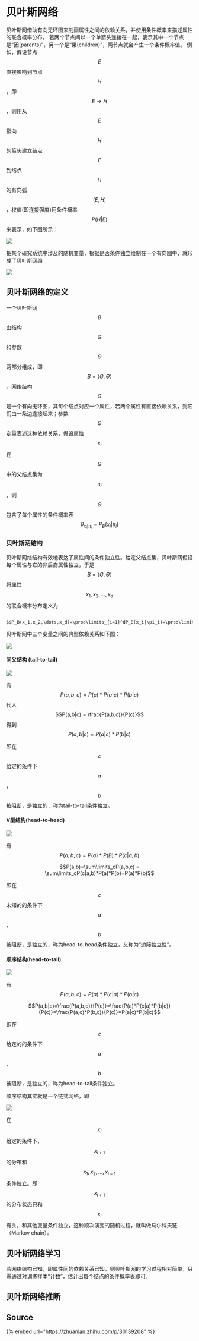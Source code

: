 # 贝叶斯网络

贝叶斯网借助有向无环图来刻画属性之间的依赖关系，并使用条件概率来描述属性的联合概率分布。 若两个节点间以一个单箭头连接在一起，表示其中一个节点是“因\(parents\)”，另一个是“果\(children\)”，两节点就会产生一个条件概率值。 例如，假设节点 $$E$$ 直接影响到节点 $$H$$ ，即 $$E\to H$$ ，则用从 $$E$$ 指向 $$H$$ 的箭头建立结点 $$E$$ 到结点 $$H$$ 的有向弧 $$(E,H)$$ ，权值\(即连接强度\)用条件概率 $$P(H|E)$$ 来表示，如下图所示： 

![](../../../.gitbook/assets/v2-bd986f2fc26e3f13e7ec54cd25b94af0_hd.jpg)

把某个研究系统中涉及的随机变量，根据是否条件独立绘制在一个有向图中，就形成了贝叶斯网络

![](../../../.gitbook/assets/v2-6709d24a8b5f88698ceb261806c0e76a_hd.jpg)

## 贝叶斯网络的定义

一个贝叶斯网 $$B$$ 由结构 $$G$$ 和参数 $$\Theta$$ 两部分组成，即 $$B =\langle G,\Theta \rangle$$ 。网络结构 $$G$$ 是一个有向无环图，其每个结点对应一个属性，若两个属性有直接依赖关系，则它们由一条边连接起来；参数 $$\Theta$$ 定量表述这种依赖关系，假设属性 $$x_i$$ 在 $$G$$ 中的父结点集为 $$\pi_i$$ ，则 $$\Theta$$ 包含了每个属性的条件概率表 $$\theta_{x_i|\pi_i}=P_B(x_i|\pi_i)$$ 

### 贝叶斯网结构

贝叶斯网络结构有效地表达了属性间的条件独立性。给定父结点集，贝叶斯网假设每个属性与它的非后裔属性独立，于是 $$B =\langle G,\Theta \rangle$$ 将属性 $$x_1,x_2,\dots,x_d$$ 的联合概率分布定义为

                                      $$P_B(x_1,x_2,\dots,x_d)=\prod\limits_{i=1}^dP_B(x_i|\pi_i)=\prod\limits_{i=1}^d\theta_{x_i|\pi_i}$$ 

贝叶斯网中三个变量之间的典型依赖关系如下图：

![](../../../.gitbook/assets/68.png)

#### 同父结构 \(tail-to-tail\)

![](../../../.gitbook/assets/v2-6ac53161a26b8ddf1f4e70f10615b8fd_hd.jpg)

有$$P(a,b,c) = P(c)*P(a|c)*P(b|c)$$代入$$P(a,b|c) = \frac{P(a,b,c)}{P(c)}$$得到$$P(a,b|c) = P(a|c)*P(b|c)$$

即在 $$c$$ 给定的条件下 $$a $$ ， $$b$$ 被阻断，是独立的，称为tail-to-tail条件独立。

#### V型结构\(head-to-head\)

![](../../../.gitbook/assets/v2-eb21d376ce0cd7e026793351bb5a3e4b_hd.jpg)

有 $$P(a,b,c)=P(a)*P(B)*P(c|a,b)$$ 

$$P(a,b)=\sum\limits_cP(a,b,c) = \sum\limits_cP(c|a,b)*P(a)*P(b)=P(a)*P(b)$$ 

即在 $$c$$ 未知的的条件下 $$a $$ ， $$b$$ 被阻断，是独立的，称为head-to-head条件独立，又称为“边际独立性”。

#### 顺序结构\(head-to-tail\)

![](../../../.gitbook/assets/v2-62698386270df703bf6237d71d748f28_hd.jpg)

有 $$P(a,b,c)=P(a)*P(c|a)*P(b|c)$$ 

$$P(a,b|c)=\frac{P(a,b,c)}{P(c)}=\frac{P(a)*P(c|a)*P(b|c)}{P(c)}=\frac{P(a,c)*P(b,c)}{P(c)}=P(a|c)*P(b|c)$$ 

即在 $$c$$ 给定的的条件下 $$a $$ ， $$b$$ 被阻断，是独立的，称为head-to-tail条件独立。

顺序结构其实就是一个链式网络，即

![](../../../.gitbook/assets/v2-4de239bc3c553e7c50b0aa0bea495b5e_hd.jpg)

在 $$x_i$$ 给定的条件下， $$x_{i+1}$$ 的分布和 $$x_1,x_2,\dots,x_{i-1}$$ 条件独立。即： $$x_{i+1}$$ 的分布状态只和 $$x_i$$ 有关，和其他变量条件独立，这种顺次演变的随机过程，就叫做马尔科夫链（Markov chain）。

## 贝叶斯网络学习

若网络结构已知，即属性间的依赖关系已知，则贝叶斯网的学习过程相对简单，只需通过对训练样本“计数”，估计出每个结点的条件概率表即可。

## 贝叶斯网络推断

## Source

{% embed url="https://zhuanlan.zhihu.com/p/30139208" %}

